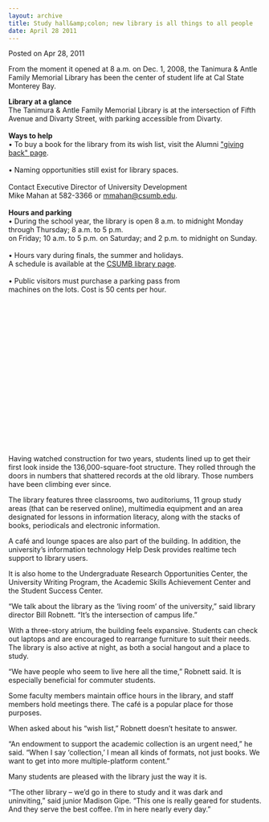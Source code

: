 ```yaml
---
layout: archive
title: Study hall&amp;colon; new library is all things to all people
date: April 28 2011
---
```


<span class="date">Posted on Apr 28, 2011 </span>

<p>From the moment it opened at 8 a.m. on Dec. 1, 2008, the
Tanimura &amp; Antle Family Memorial Library has been the center of
student life at Cal State Monterey Bay.</p>
<p class="pullquote"><strong>Library at a glance</strong><br>
The Tanimura &amp; Antle Family Memorial Library is at the
intersection of Fifth Avenue and Divarty Street, with parking
accessible from Divarty.<br>
<br>
<strong>Ways to help</strong><br>
&#x2022; To buy a book for the library from its wish list, visit the
Alumni <a href="http://csumbalumni.org/giving-back" rel="nofollow">&quot;giving back&quot; page</a>.<br>
<br>
&#x2022; Naming opportunities still exist for library spaces.<br>
<br>
Contact Executive Director of University Development<br>
Mike Mahan at 582-3366 or <a href="mailto:mmahan@csumb.edu">mmahan@csumb.edu</a>.<br>
<br>
<strong>Hours and parking</strong><br>
&#x2022; During the school year, the library is open 8 a.m. to midnight
Monday through Thursday; 8 a.m. to 5 p.m.<br>
on Friday; 10 a.m. to 5 p.m. on Saturday; and 2 p.m. to midnight on
Sunday.<br>
<br>
&#x2022; Hours vary during finals, the summer and holidays.<br>
A schedule is available at the <a href="http://csumb.edu/library" rel="nofollow">CSUMB library page</a>.<br>
<br>
&#x2022; Public visitors must purchase a parking pass from<br>
machines on the lots. Cost is 50 cents per hour.</br></br></br></br></br></br></br></br></br></br></br></br></br></br></br></br></br></br></br></p>
<p>Having watched construction for two years, students lined up to
get their first look inside the 136,000-square-foot structure. They
rolled through the doors in numbers that shattered records at the
old library. Those numbers have been climbing ever since.</p>
<p>The library features three classrooms, two auditoriums, 11 group
study areas (that can be reserved online), multimedia equipment and
an area designated for lessons in information literacy, along with
the stacks of books, periodicals and electronic information.</p>
<p>A caf&#xE9; and lounge spaces are also part of the building. In
addition, the university&#x2019;s information technology Help Desk
provides realtime tech support to library users.</p>
<p>It is also home to the Undergraduate Research Opportunities
Center, the University Writing Program, the Academic Skills
Achievement Center and the Student Success Center.</p>
<p>&#x201C;We talk about the library as the &#x2018;living room&#x2019; of the
university,&#x201D; said library director Bill Robnett. &#x201C;It&#x2019;s the
intersection of campus life.&#x201D;</p>
<p>With a three-story atrium, the building feels expansive.
Students can check out laptops and are encouraged to rearrange
furniture to suit their needs. The library is also active at night,
as both a social hangout and a place to study.</p>
<p>&#x201C;We have people who seem to live here all the time,&#x201D; Robnett
said. It is especially beneficial for commuter students.</p>
<p>Some faculty members maintain office hours in the library, and
staff members hold meetings there. The caf&#xE9; is a popular place for
those purposes.</p>
<p>When asked about his &#x201C;wish list,&#x201D; Robnett doesn&#x2019;t hesitate to
answer.</p>
<p>&#x201C;An endowment to support the academic collection is an urgent
need,&#x201D; he said. &#x201C;When I say &#x2018;collection,&#x2019; I mean all kinds of
formats, not just books. We want to get into more multiple-platform
content.&#x201D;</p>
<p>Many students are pleased with the library just the way it
is.</p>
<p>&#x201C;The other library &#x2013; we&#x2019;d go in there to study and it was dark
and uninviting,&#x201D; said junior Madison Gipe. &#x201C;This one is really
geared for students. And they serve the best coffee. I&#x2019;m in here
nearly every day.&#x201D;</p>
